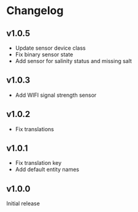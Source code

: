 # Changelog

## v1.0.5

- Update sensor device class
- Fix binary sensor state
- Add sensor for salinity status and missing salt

## v1.0.3

- Add WIFI signal strength sensor

## v1.0.2

- Fix translations

## v1.0.1

- Fix translation key
- Add default entity names

## v1.0.0

Initial release
